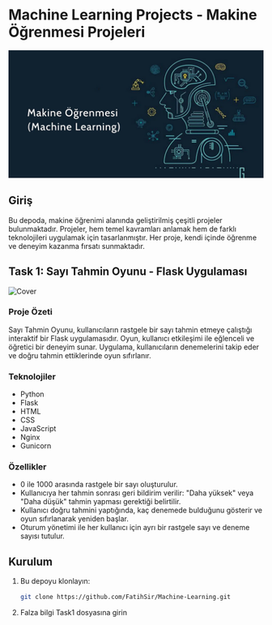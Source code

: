 # Machine Learning Projects - Makine Öğrenmesi Projeleri
![Cover](1.jpeg)
## Giriş
Bu depoda, makine öğrenimi alanında geliştirilmiş çeşitli projeler bulunmaktadır. Projeler, hem temel kavramları anlamak hem de farklı teknolojileri uygulamak için tasarlanmıştır. Her proje, kendi içinde öğrenme ve deneyim kazanma fırsatı sunmaktadır. 

## Task 1: Sayı Tahmin Oyunu - Flask Uygulaması

![Cover](Task1/SayıTahmini.png)

### Proje Özeti
Sayı Tahmin Oyunu, kullanıcıların rastgele bir sayı tahmin etmeye çalıştığı interaktif bir Flask uygulamasıdır. Oyun, kullanıcı etkileşimi ile eğlenceli ve öğretici bir deneyim sunar. Uygulama, kullanıcıların denemelerini takip eder ve doğru tahmin ettiklerinde oyun sıfırlanır.

### Teknolojiler
- Python
- Flask
- HTML
- CSS
- JavaScript
- Nginx
- Gunicorn

### Özellikler
- 0 ile 1000 arasında rastgele bir sayı oluşturulur.
- Kullanıcıya her tahmin sonrası geri bildirim verilir: "Daha yüksek" veya "Daha düşük" tahmin yapması gerektiği belirtilir.
- Kullanıcı doğru tahmini yaptığında, kaç denemede bulduğunu gösterir ve oyun sıfırlanarak yeniden başlar.
- Oturum yönetimi ile her kullanıcı için ayrı bir rastgele sayı ve deneme sayısı tutulur.

## Kurulum
1. Bu depoyu klonlayın:
   ```bash
   git clone https://github.com/FatihSir/Machine-Learning.git
   ```
2. Falza bilgi Task1 dosyasına girin

